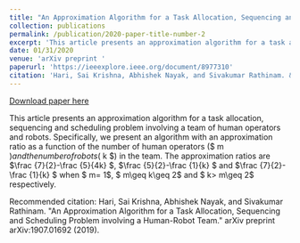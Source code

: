 ```yaml
---
title: "An Approximation Algorithm for a Task Allocation, Sequencing and Scheduling Problem involving a Human-Robot Team"
collection: publications
permalink: /publication/2020-paper-title-number-2
excerpt: 'This article presents an approximation algorithm for a task allocation, sequencing and scheduling problem involving a team of human operators and robots. Specifically, we present an algorithm with an approximation ratio as a function of the number of human operators ($ m $) and the number of robots ($ k $) in the team. The approximation ratios are $\frac {7}{2}-\frac {5}{4k} $, $\frac {5}{2}-\frac {1}{k} $ and $\frac {7}{2}-\frac {1}{k} $ when $ m= 1$, $ m\geq k\geq 2$ and $ k> m\geq 2$ respectively.'
date: 01/31/2020
venue: 'arXiv preprint '
paperurl: 'https://ieeexplore.ieee.org/document/8977310'
citation: 'Hari, Sai Krishna, Abhishek Nayak, and Sivakumar Rathinam. &quot;An Approximation Algorithm for a Task Allocation, Sequencing and Scheduling Problem involving a Human-Robot Team.&quot; arXiv preprint arXiv:1907.01692 (2019).'
---
```


<a href='https://ieeexplore.ieee.org/document/8977310'>Download paper here</a>

This article presents an approximation algorithm for a task allocation, sequencing and scheduling problem involving a team of human operators and robots. Specifically, we present an algorithm with an approximation ratio as a function of the number of human operators ($ m $) and the number of robots ($ k $) in the team. The approximation ratios are $\frac {7}{2}-\frac {5}{4k} $, $\frac {5}{2}-\frac {1}{k} $ and $\frac {7}{2}-\frac {1}{k} $ when $ m= 1$, $ m\geq k\geq 2$ and $ k> m\geq 2$ respectively.

Recommended citation: Hari, Sai Krishna, Abhishek Nayak, and Sivakumar Rathinam. "An Approximation Algorithm for a Task Allocation, Sequencing and Scheduling Problem involving a Human-Robot Team." arXiv preprint arXiv:1907.01692 (2019).